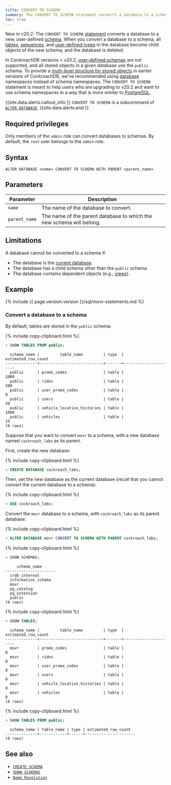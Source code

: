 ```yaml
---
title: CONVERT TO SCHEMA
summary: The CONVERT TO SCHEMA statement converts a database to a schema.
toc: true
---
```


<span class="version-tag">New in v20.2</span>: The `CONVERT TO SCHEMA` [statement](sql-statements.html) converts a database to a new, user-defined [schema](sql-name-resolution.html). When you convert a database to a schema, all [tables](create-table.html), [sequences](create-sequence.html), and [user-defined types](enum.html) in the database become child objects of the new schema, and the database is deleted.

In CockroachDB versions < v20.2, [user-defined schemas](create-schema.html) are not supported, and all stored objects in a given database use the `public` schema. To provide a [multi-level structure for stored objects](sql-name-resolution.html) in earlier versions of CockroachDB, we've recommended using [database](create-database.html) namespaces instead of schema namespaces. The `CONVERT TO SCHEMA` statement is meant to help users who are upgrading to v20.2 and want to use schema namespaces in a way that is more similar to [PostgreSQL](http://www.postgresql.cn/docs/current/ddl-schemas.html).

{{site.data.alerts.callout_info }}
`CONVERT TO SCHEMA` is a subcommand of [`ALTER DATABASE`](alter-database.html).
{{site.data.alerts.end }}

## Required privileges

Only members of the `admin` role can convert databases to schemas. By default, the `root` user belongs to the `admin` role.

## Syntax

~~~
ALTER DATABASE <name> CONVERT TO SCHEMA WITH PARENT <parent_name>
~~~

## Parameters

Parameter | Description
----------|------------
`name` | The name of the database to convert.
`parent_name` | The name of the parent database to which the new schema will belong.

## Limitations

A database cannot be converted to a schema if:

- The database is the [current database](sql-name-resolution.html#current-database).
- The database has a child schema other than the `public` schema.
- The database contains dependent objects (e.g., [views](views.html)).

## Example

{% include {{ page.version.version }}/sql/movr-statements.md %}

### Convert a database to a schema

By default, tables are stored in the `public` schema:

{% include copy-clipboard.html %}
~~~ sql
> SHOW TABLES FROM public;
~~~

~~~
  schema_name |         table_name         | type  | estimated_row_count
--------------+----------------------------+-------+----------------------
  public      | promo_codes                | table |                1000
  public      | rides                      | table |                 500
  public      | user_promo_codes           | table |                   0
  public      | users                      | table |                  50
  public      | vehicle_location_histories | table |                1000
  public      | vehicles                   | table |                  15
(6 rows)
~~~

Suppose that you want to convert `movr` to a schema, with a new database named `cockroach_labs` as its parent.

First, create the new database:

{% include copy-clipboard.html %}
~~~ sql
> CREATE DATABASE cockroach_labs;
~~~

Then, set the new database as the current database (recall that you cannot convert the current database to a schema):

{% include copy-clipboard.html %}
~~~ sql
> USE cockroach_labs;
~~~

Convert the `movr` database to a schema, with `cockroach_labs` as its parent database:

{% include copy-clipboard.html %}
~~~ sql
> ALTER DATABASE movr CONVERT TO SCHEMA WITH PARENT cockroach_labs;
~~~

{% include copy-clipboard.html %}
~~~ sql
> SHOW SCHEMAS;
~~~

~~~
     schema_name
----------------------
  crdb_internal
  information_schema
  movr
  pg_catalog
  pg_extension
  public
(6 rows)
~~~

{% include copy-clipboard.html %}
~~~ sql
> SHOW TABLES;
~~~

~~~
  schema_name |         table_name         | type  | estimated_row_count
--------------+----------------------------+-------+----------------------
  movr        | promo_codes                | table |                   0
  movr        | rides                      | table |                   0
  movr        | user_promo_codes           | table |                   0
  movr        | users                      | table |                   0
  movr        | vehicle_location_histories | table |                   0
  movr        | vehicles                   | table |                   0
(6 rows)
~~~

{% include copy-clipboard.html %}
~~~ sql
> SHOW TABLES FROM public;
~~~

~~~
  schema_name | table_name | type | estimated_row_count
--------------+------------+------+----------------------
(0 rows)
~~~

## See also

- [`CREATE SCHEMA`](create-schema.html)
- [`SHOW SCHEMAS`](show-schemas.html)
- [`Name Resolution`](sql-name-resolution.html)

